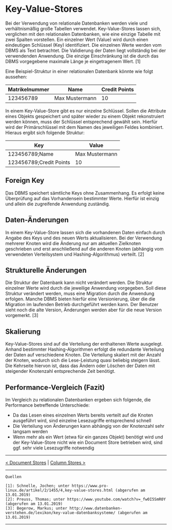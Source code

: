 # Key-Value-Stores

Bei der Verwendung von relationale Datenbanken werden viele und verhältnismäßig große Tabellen verwendet. Key-Value-Stores lassen sich, verglichen mit den relationalen Datenbanken, wie eine einzige Tabelle mit zwei Spalten vorstellen. Ein einzelner Wert (Value) wird durch einen eindeutigen Schlüssel (Key) identifiziert. Die einzelnen Werte werden vom DBMS als Text betrachtet. Die Validierung der Daten liegt vollständig bei der verwendenden Anwendung. Die einzige Einschränkung ist die durch das DBMS vorgegebene maximale Länge je eingetragenem Wert. [1]

Eine Beispiel-Struktur in einer relationalen Datenbank könnte wie folgt aussehen:

| Matrikelnummer | Name           | Credit Points |
| -------------- | -------------- | ------------- |
| 123456789      | Max Mustermann | 10            |

In einem Key-Value-Store gibt es nur einzelne Schlüssel. Sollen die Attribute eines Objekts gespeichert und später wieder zu einem Objekt rekonstruiert werden können, muss der Schlüssel entsprechend gewählt sein. Hierfür wird der Primärschlüssel mit dem Namen des jeweiligen Feldes kombiniert. Hieraus ergibt sich folgende Struktur:

| Key                     | Value          |
| ----------------------- | -------------- |
| 123456789;Name          | Max Mustermann |
| 123456789;Credit Points | 10             |



## Foreign Key

Das DBMS speichert sämtliche Keys ohne Zusammenhang. Es erfolgt keine Überprüfung auf das Vorhandensein bestimmter Werte. Hierfür ist einzig und allein die zugreifende Anwendung zuständig. 



## Daten-Änderungen

In einem Key-Value-Store lassen sich die vorhandenen Daten einfach durch Angabe des Keys und des neuen Werts aktualisieren. Bei der Verwendung mehrerer Knoten wird die Änderung nur am aktuellen Zielknoten geschrieben und erst anschließend auf die anderen Knoten (abhängig vom verwendeten Verteilsystem und Hashing-Algorithmus) verteilt. [2]



## Strukturelle Änderungen

Die Struktur der Datenbank kann nicht verändert werden. Die Struktur einzelner Werte wird durch die jeweilige Anwendung vorgegeben. Soll diese Struktur verändert werden, muss eine Migration durch die Anwendung erfolgen. Manche DBMS bieten hierfür eine Versionierung, über die die Migration im laufenden Betrieb durchgeführt werden kann. Der Benutzer sieht noch die alte Version, Änderungen werden aber für die neue Version vorgemerkt. [3]



## Skalierung

Key-Value-Stores sind auf die Verteilung der enthaltenen Werte ausgelegt. Anhand bestimmter Hashing-Algorithmen erfolgt die redundante Verteilung der Daten auf verschiedene Knoten. Die Verteilung skaliert mit der Anzahl der Knoten, wodurch sich die Lese-Leistung quasi beliebig steigern lässt. Die Kehrseite hiervon ist, dass das Ändern oder Löschen der Daten mit steigender Knotenzahl entsprechende Zeit benötigt.



## Performance-Vergleich (Fazit)

Im Vergleich zu relationalen Datenbanken ergeben sich folgende, die Performance betreffende Unterschiede:



* Da das Lesen eines einzelnen Werts bereits verteilt auf die Knoten ausgeführt wird, sind einzelne Lesezugriffe entsprechend schnell
* Die Verteilung von Änderungen kann abhängig von der Knotenzahl sehr langsam werden
* Wenn mehr als ein Wert (etwa für ein ganzes Objekt) benötigt wird und der Key-Value-Store nicht wie ein Document Store betrieben wird, sind ggf. sehr viele Lesezugriffe notwendig



------

[< Document Stores](Document_Stores.md) | [Column Stores >](Column_Stores.md)

***

```
Quellen

[1]: Schnelle, Jochen; unter https://www.pro-linux.de/artikel/2/1455/4,key-value-stores.html (abgerufen am 13.01.2019)
[2]: Preuss, Thomas; unter https://www.youtube.com/watch?v=_fw0I5SmR0Y (abgerufen am 13.01.2019)
[3]: Begerow, Markus; unter http://www.datenbanken-verstehen.de/lexikon/key-value-datenbanksysteme/ (abgerufen am 13.01.2019)
```

***

